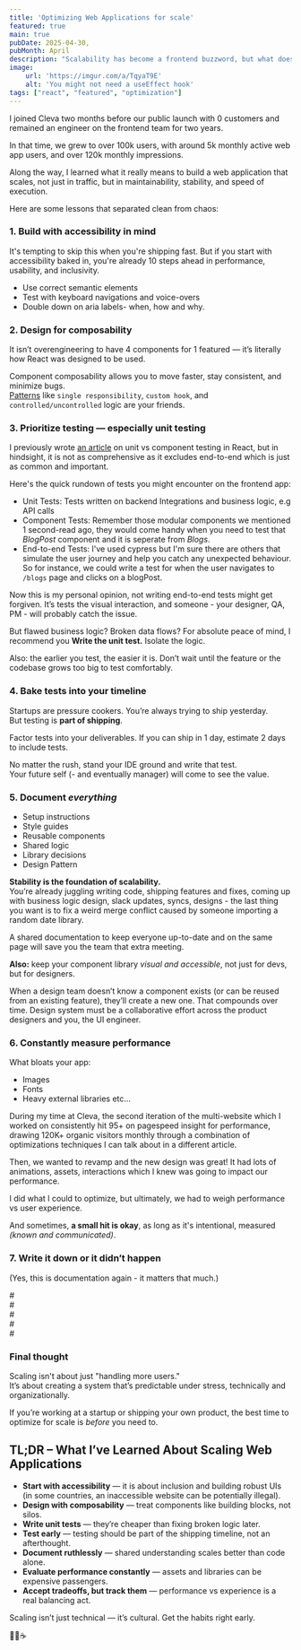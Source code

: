 ```yaml
---
title: 'Optimizing Web Applications for scale'
featured: true
main: true 
pubDate: 2025-04-30,
pubMonth: April
description: "Scalability has become a frontend buzzword, but what does it really take to scale a web app used by thousands of users? Spoiler: it often comes down to the basics you already know. From modular components to testing, performance, and documentation—if you're building at a startup or scaling fast, these are the habits that keep your frontend stable. And these are habites we often ignore…."
image:
    url: 'https://imgur.com/a/TqyaT9E'
    alt: 'You might not need a useEffect hook'
tags: ["react", "featured", "optimization"]
---
```


I joined Cleva two months before our public launch with 0 customers and remained an engineer on the frontend team for two years.  

In that time, we grew to over 100k users, with around 5k monthly active web app users, and over 120k monthly impressions.

Along the way, I learned what it really means to build a web application that scales, not just in traffic, but in maintainability, stability, and speed of execution.

Here are some lessons that separated clean from chaos:



### 1. Build with accessibility in mind  
It's tempting to skip this when you're shipping fast. But if you start with accessibility baked in, you're already 10 steps ahead in performance, usability, and inclusivity.  
- Use correct semantic elements
- Test with keyboard navigations and voice-overs
- Double down on aria labels- when, how and why. 


### 2. Design for composability  
It isn’t overengineering to have 4 components for 1 featured — it’s literally how React was designed to be used.  

Component composability allows you to move faster, stay consistent, and minimize bugs.  
[Patterns](https://www.patterns.dev/) like `single responsibility`, `custom hook`, and `controlled/uncontrolled` logic are your friends.



### 3. Prioritize testing — especially unit testing  
I previously wrote [an article](https://blossom.hashnode.dev/unit-vs-component-test) on unit vs component testing in React, but in hindsight, it is not as comprehensive as it excludes end-to-end which is just as common and important.

Here's the quick rundown of tests you might encounter on the frontend app:  

- Unit Tests: Tests written on backend Integrations and business logic, e.g API calls
- Component Tests: Remember those modular components we mentioned 1 second-read ago, they would come handy when you need to test that _BlogPost_ component and it is seperate from _Blogs_.
- End-to-end Tests: I've used cypress but I'm sure there are others that simulate the user journey and help you catch any unexpected behaviour. So for instance, we could write a test for when the user navigates to `/blogs` page and clicks on a blogPost.

Now this is my personal opinion, not writing end-to-end tests might get forgiven. It’s tests the visual interaction, and someone - your designer, QA, PM - will probably catch the issue.  

But flawed business logic? Broken data flows? 
For absolute peace of mind, I recommend you **Write the unit test.** Isolate the logic.

Also: the earlier you test, the easier it is. Don’t wait until the feature or the codebase grows too big to test comfortably.



### 4. Bake tests into your timeline  
Startups are pressure cookers. You’re always trying to ship yesterday.  
But testing is **part of shipping**.  

Factor tests into your deliverables. If you can ship in 1 day, estimate 2 days to include tests.  

No matter the rush, stand your IDE ground and write that test.  
Your future self (- and eventually manager) will come to see the value.



### 5. Document *everything*  
- Setup instructions  
- Style guides  
- Reusable components  
- Shared logic  
- Library decisions  
- Design Pattern

**Stability is the foundation of scalability.**  
You’re already juggling writing code, shipping features and fixes, coming up with business logic design, slack updates, syncs, designs - the last thing you want is to fix a weird merge conflict caused by someone importing a random date library.

A shared documentation to keep everyone up-to-date and on the same page will save you the team that extra meeting.

**Also:** keep your component library *visual and accessible*, not just for devs, but for designers.  

When a design team doesn’t know a component exists (or can be reused from an existing feature), they’ll create a new one. That compounds over time. Design system must be a collaborative effort across the product designers and you, the UI engineer.



### 6. Constantly measure performance  
What bloats your app:  
- Images  
- Fonts  
- Heavy external libraries etc... 

During my time at Cleva, the second iteration of the multi-website which I worked on consistently hit 95+ on pagespeed insight for performance, drawing 120K+ organic visitors monthly through a combination of optimizations techniques I can talk about in a different article.  

Then, we wanted to revamp and the new design was great! It had lots of animations, assets, interactions which I knew was going to impact our performance. 

I did what I could to optimize, but ultimately, we had to weigh performance vs user experience.  

And sometimes, **a small hit is okay**, as long as it's intentional, measured _(known and communicated)_.



### 7. Write it down or it didn’t happen  
(Yes, this is documentation again - it matters that much.)

\#
<br/>
\#
<br/>
\#
<br/>
\#
<br/>
\#
<br/>


### Final thought  
Scaling isn't about just "handling more users."  
It’s about creating a system that’s predictable under stress, technically and organizationally.  

If you’re working at a startup or shipping your own product, the best time to optimize for scale is *before* you need to.


## TL;DR – What I’ve Learned About Scaling Web Applications

- **Start with accessibility** — it is about inclusion and building robust UIs (in some countries, an inaccessible website can be potentially illegal).
- **Design with composability** — treat components like building blocks, not silos.
- **Write unit tests** — they’re cheaper than fixing broken logic later.
- **Test early** — testing should be part of the shipping timeline, not an afterthought.
- **Document ruthlessly** — shared understanding scales better than code alone.
- **Evaluate performance constantly** — assets and libraries can be expensive passengers.
- **Accept tradeoffs, but track them** — performance vs experience is a real balancing act.

Scaling isn’t just technical — it’s cultural. Get the habits right early.

 ✌🏼☕️
